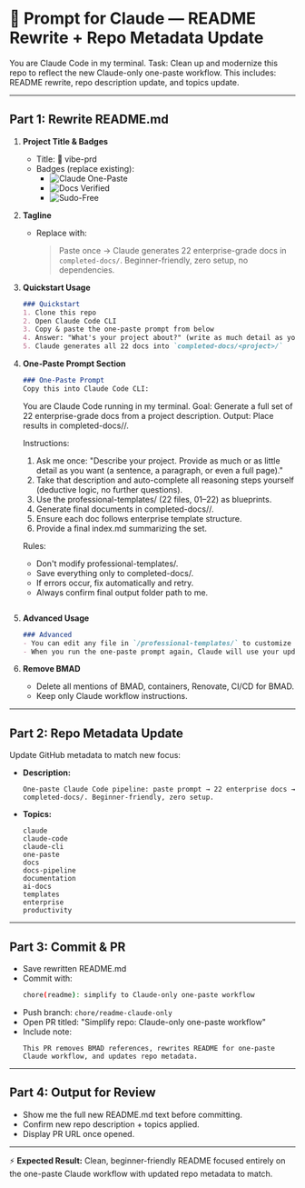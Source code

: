 # 📝 Prompt for Claude — README Rewrite + Repo Metadata Update

You are Claude Code in my terminal.
Task: Clean up and modernize this repo to reflect the new Claude-only one-paste workflow.
This includes: README rewrite, repo description update, and topics update.

---

## Part 1: Rewrite README.md
1. **Project Title & Badges**
   - Title: 🚀 vibe-prd
   - Badges (replace existing):
     - ![Claude One-Paste](https://img.shields.io/badge/Claude-One--Paste-brightgreen)
     - ![Docs Verified](https://img.shields.io/badge/Docs-Verified-brightgreen)
     - ![Sudo-Free](https://img.shields.io/badge/Sudo-Free-brightgreen)

2. **Tagline**
   - Replace with:
     > Paste once → Claude generates 22 enterprise-grade docs in `completed-docs/`. Beginner-friendly, zero setup, no dependencies.

3. **Quickstart Usage**
   ```markdown
   ### Quickstart
   1. Clone this repo
   2. Open Claude Code CLI
   3. Copy & paste the one-paste prompt from below
   4. Answer: "What's your project about?" (write as much detail as you want)
   5. Claude generates all 22 docs into `completed-docs/<project>/`
   ```

4. **One-Paste Prompt Section**
   ```markdown
   ### One-Paste Prompt
   Copy this into Claude Code CLI:

   ```
   You are Claude Code running in my terminal.
   Goal: Generate a full set of 22 enterprise-grade docs from a project description.
   Output: Place results in completed-docs/<project-name>/.

   Instructions:
   1. Ask me once: "Describe your project. Provide as much or as little detail as you want (a sentence, a paragraph, or even a full page)."
   2. Take that description and auto-complete all reasoning steps yourself (deductive logic, no further questions).
   3. Use the professional-templates/ (22 files, 01–22) as blueprints.
   4. Generate final documents in completed-docs/<project-name>/.
   5. Ensure each doc follows enterprise template structure.
   6. Provide a final index.md summarizing the set.

   Rules:
   - Don't modify professional-templates/.
   - Save everything only to completed-docs/.
   - If errors occur, fix automatically and retry.
   - Always confirm final output folder path to me.
   ```
   ```

5. **Advanced Usage**
   ```markdown
   ### Advanced
   - You can edit any file in `/professional-templates/` to customize your document outputs.
   - When you run the one-paste prompt again, Claude will use your updated templates.
   ```

6. **Remove BMAD**
   - Delete all mentions of BMAD, containers, Renovate, CI/CD for BMAD.
   - Keep only Claude workflow instructions.

---

## Part 2: Repo Metadata Update

Update GitHub metadata to match new focus:
- **Description:**
  ```
  One-paste Claude Code pipeline: paste prompt → 22 enterprise docs → completed-docs/. Beginner-friendly, zero setup.
  ```
- **Topics:**
  ```
  claude
  claude-code
  claude-cli
  one-paste
  docs
  docs-pipeline
  documentation
  ai-docs
  templates
  enterprise
  productivity
  ```

---

## Part 3: Commit & PR
- Save rewritten README.md
- Commit with:
  ```bash
  chore(readme): simplify to Claude-only one-paste workflow
  ```
- Push branch: `chore/readme-claude-only`
- Open PR titled: "Simplify repo: Claude-only one-paste workflow"
- Include note:
  ```
  This PR removes BMAD references, rewrites README for one-paste Claude workflow, and updates repo metadata.
  ```

---

## Part 4: Output for Review
- Show me the full new README.md text before committing.
- Confirm new repo description + topics applied.
- Display PR URL once opened.

---

⚡ **Expected Result:** Clean, beginner-friendly README focused entirely on the one-paste Claude workflow with updated repo metadata to match.
